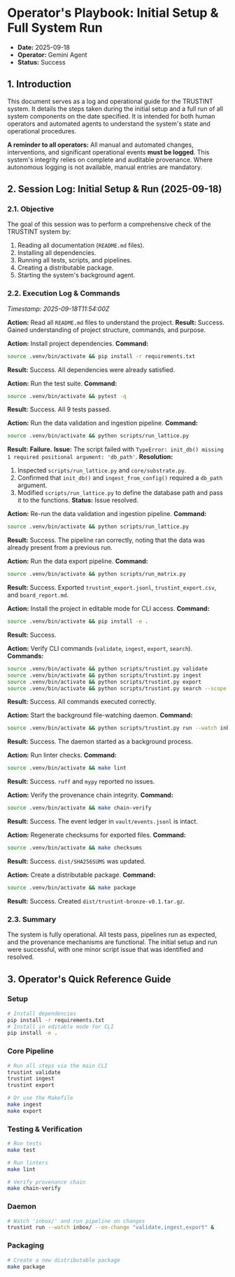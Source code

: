 # Operator's Playbook: Initial Setup & Full System Run

- **Date:** 2025-09-18
- **Operator:** Gemini Agent
- **Status:** Success

## 1. Introduction

This document serves as a log and operational guide for the TRUSTINT system. It details the steps taken during the initial setup and a full run of all system components on the date specified. It is intended for both human operators and automated agents to understand the system's state and operational procedures.

**A reminder to all operators:** All manual and automated changes, interventions, and significant operational events **must be logged**. This system's integrity relies on complete and auditable provenance. Where autonomous logging is not available, manual entries are mandatory.

## 2. Session Log: Initial Setup & Run (2025-09-18)

### 2.1. Objective

The goal of this session was to perform a comprehensive check of the TRUSTINT system by:
1.  Reading all documentation (`README.md` files).
2.  Installing all dependencies.
3.  Running all tests, scripts, and pipelines.
4.  Creating a distributable package.
5.  Starting the system's background agent.

### 2.2. Execution Log & Commands

*Timestamp: 2025-09-18T11:54:00Z*

**Action:** Read all `README.md` files to understand the project.
**Result:** Success. Gained understanding of project structure, commands, and purpose.

**Action:** Install project dependencies.
**Command:**
```bash
source .venv/bin/activate && pip install -r requirements.txt
```
**Result:** Success. All dependencies were already satisfied.

**Action:** Run the test suite.
**Command:**
```bash
source .venv/bin/activate && pytest -q
```
**Result:** Success. All 9 tests passed.

**Action:** Run the data validation and ingestion pipeline.
**Command:**
```bash
source .venv/bin/activate && python scripts/run_lattice.py
```
**Result:** **Failure.**
**Issue:** The script failed with `TypeError: init_db() missing 1 required positional argument: 'db_path'`.
**Resolution:**
1.  Inspected `scripts/run_lattice.py` and `core/substrate.py`.
2.  Confirmed that `init_db()` and `ingest_from_config()` required a `db_path` argument.
3.  Modified `scripts/run_lattice.py` to define the database path and pass it to the functions.
**Status:** Issue resolved.

**Action:** Re-run the data validation and ingestion pipeline.
**Command:**
```bash
source .venv/bin/activate && python scripts/run_lattice.py
```
**Result:** Success. The pipeline ran correctly, noting that the data was already present from a previous run.

**Action:** Run the data export pipeline.
**Command:**
```bash
source .venv/bin/activate && python scripts/run_matrix.py
```
**Result:** Success. Exported `trustint_export.jsonl`, `trustint_export.csv`, and `board_report.md`.

**Action:** Install the project in editable mode for CLI access.
**Command:**
```bash
source .venv/bin/activate && pip install -e .
```
**Result:** Success.

**Action:** Verify CLI commands (`validate`, `ingest`, `export`, `search`).
**Commands:**
```bash
source .venv/bin/activate && python scripts/trustint.py validate
source .venv/bin/activate && python scripts/trustint.py ingest
source .venv/bin/activate && python scripts/trustint.py export
source .venv/bin/activate && python scripts/trustint.py search --scope assets "airspace"
```
**Result:** Success. All commands executed correctly.

**Action:** Start the background file-watching daemon.
**Command:**
```bash
source .venv/bin/activate && python scripts/trustint.py run --watch inbox/ --on-change "validate,ingest,export" &
```
**Result:** Success. The daemon started as a background process.

**Action:** Run linter checks.
**Command:**
```bash
source .venv/bin/activate && make lint
```
**Result:** Success. `ruff` and `mypy` reported no issues.

**Action:** Verify the provenance chain integrity.
**Command:**
```bash
source .venv/bin/activate && make chain-verify
```
**Result:** Success. The event ledger in `vault/events.jsonl` is intact.

**Action:** Regenerate checksums for exported files.
**Command:**
```bash
source .venv/bin/activate && make checksums
```
**Result:** Success. `dist/SHA256SUMS` was updated.

**Action:** Create a distributable package.
**Command:**
```bash
source .venv/bin/activate && make package
```
**Result:** Success. Created `dist/trustint-bronze-v0.1.tar.gz`.

### 2.3. Summary

The system is fully operational. All tests pass, pipelines run as expected, and the provenance mechanisms are functional. The initial setup and run were successful, with one minor script issue that was identified and resolved.

## 3. Operator's Quick Reference Guide

### Setup
```bash
# Install dependencies
pip install -r requirements.txt
# Install in editable mode for CLI
pip install -e .
```

### Core Pipeline
```bash
# Run all steps via the main CLI
trustint validate
trustint ingest
trustint export

# Or use the Makefile
make ingest
make export
```

### Testing & Verification
```bash
# Run tests
make test

# Run linters
make lint

# Verify provenance chain
make chain-verify
```

### Daemon
```bash
# Watch 'inbox/' and run pipeline on changes
trustint run --watch inbox/ --on-change "validate,ingest,export" &
```

### Packaging
```bash
# Create a new distributable package
make package
```
